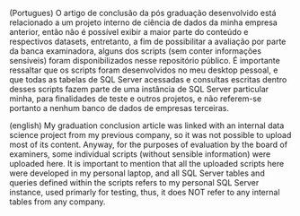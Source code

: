   
  (Portugues) O artigo de conclusão da pós graduação desenvolvido está relacionado a um projeto interno de ciência de dados da minha empresa anterior, então não é possível exibir a maior parte 
  do conteúdo e respectivos datasets, entretanto, a fim de possibilitar a avaliação por parte da banca examinadora, alguns dos scripts (sem conter informações sensíveis) foram
  disponibilizados nesse repositório público. É importante ressaltar que os scripts foram desenvolvidos no meu desktop pessoal, e que todas as tabelas de SQL Server acessadas e consultas escritas dentro desses scripts fazem parte de uma instância de SQL Server particular minha, para finalidades de teste e outros projetos, e não referem-se portanto a nenhum banco de dados de empresas terceiras.
  
  (english) My graduation conclusion article was linked with an internal data science project from my previous company, so it was not possible to upload most of its content. Anyway, for
  the purposes of evaluation by the board of examiners, some individual scripts (without sensible information) were uploaded here. It is important to mention that all the uploaded scripts here were developed in my personal laptop, and all SQL Server tables and queries defined within the scripts refers to
  my personal SQL Server instance, used primarly for testing, thus, it does NOT refer to any internal tables from any company. 
